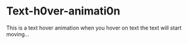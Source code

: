 # Text-h0ver-animati0n
This is a text hover animation when you hover on text the text will start moving...
